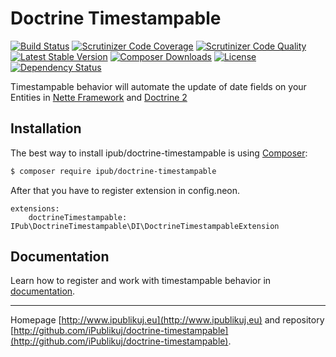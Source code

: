 # Doctrine Timestampable

[![Build Status](https://img.shields.io/travis/iPublikuj/doctrine-timestampable.svg?style=flat-square)](https://travis-ci.org/iPublikuj/doctrine-timestampable)
[![Scrutinizer Code Coverage](https://img.shields.io/scrutinizer/coverage/g/iPublikuj/doctrine-timestampable.svg?style=flat-square)](https://scrutinizer-ci.com/g/iPublikuj/doctrine-timestampable/?branch=master)
[![Scrutinizer Code Quality](https://img.shields.io/scrutinizer/g/iPublikuj/doctrine-timestampable.svg?style=flat-square)](https://scrutinizer-ci.com/g/iPublikuj/doctrine-timestampable/?branch=master)
[![Latest Stable Version](https://img.shields.io/packagist/v/ipub/doctrine-timestampable.svg?style=flat-square)](https://packagist.org/packages/ipub/doctrine-timestampable)
[![Composer Downloads](https://img.shields.io/packagist/dt/ipub/doctrine-timestampable.svg?style=flat-square)](https://packagist.org/packages/ipub/doctrine-timestampable)
[![License](https://img.shields.io/packagist/l/ipub/doctrine-timestampable.svg?style=flat-square)](https://packagist.org/packages/ipub/doctrine-timestampable)
[![Dependency Status](https://img.shields.io/versioneye/d/user/projects/568ae065eb4f47003c00103e.svg?style=flat-square)](https://www.versioneye.com/user/projects/568ae065eb4f47003c00103e)

Timestampable behavior will automate the update of date fields on your Entities in [Nette Framework](http://nette.org/) and [Doctrine 2](http://www.doctrine-project.org/)

## Installation

The best way to install ipub/doctrine-timestampable is using [Composer](http://getcomposer.org/):

```sh
$ composer require ipub/doctrine-timestampable
```

After that you have to register extension in config.neon.

```neon
extensions:
	doctrineTimestampable: IPub\DoctrineTimestampable\DI\DoctrineTimestampableExtension
```

## Documentation

Learn how to register and work with timestampable behavior in [documentation](https://github.com/iPublikuj/doctrine-timestampable/blob/master/docs/en/index.md).

***
Homepage [http://www.ipublikuj.eu](http://www.ipublikuj.eu) and repository [http://github.com/iPublikuj/doctrine-timestampable](http://github.com/iPublikuj/doctrine-timestampable).
